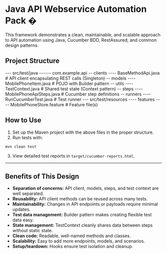 # Java API Webservice Automation Pack �
This framework demonstrates a clean, maintainable, and scalable approach to API automation using Java, Cucumber BDD, RestAssured, and common design patterns.

## Project Structure

--- src/test/java
 ------ com.example.api
     -- clients
         ---- BaseMethodApi.java        # API client encapsulating REST calls (Singleton)
     -- models
         ---- MobilePhoneItem.java       # POJO with Builder pattern
     -- utils
         ---- TestContext.java           # Shared test state (Context pattern)
     -- steps
         ---- MobilePhoneApiSteps.java   # Cucumber step definitions
     -- runners
        ----RunCucumberTest.java       # Test runner
--- src/test/resources
  ---- features
      ---- MobilePhoneStore.feature                # Feature file(s)


## How to Use

1. Set up the Maven project with the above files in the proper structure.
2. Run tests with:

```bash
mvn clean test
```

3. View detailed test reports in `target/cucumber-reports.html`.

---

## Benefits of This Design

- **Separation of concerns:** API client, models, steps, and test context are well separated.
- **Reusability:** API client methods can be reused across many tests.
- **Maintainability:** Changes in API endpoints or payloads require minimal updates.
- **Test data management:** Builder pattern makes creating flexible test data easy.
- **State management:** TestContext cleanly shares data between steps without static state.
- **Clean code:** Readable, well-named methods and classes.
- **Scalability:** Easy to add more endpoints, models, and scenarios.
- **Setup/teardown:** Hooks ensure test isolation and cleanup.


